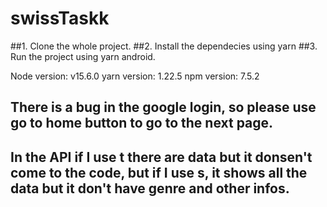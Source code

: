 # swissTaskk
##1. Clone the whole project.
##2. Install the dependecies using yarn
##3. Run the project using yarn android.

Node version: v15.6.0
yarn version: 1.22.5
npm version: 7.5.2

## There is a bug in the google login, so please use go to home button to go to the next page.
## In the API if I use t there are data but it donsen't come to the code, but if I use s, it shows all the data but it don't have genre and other infos. 

